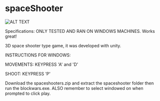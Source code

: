 # spaceShooter

![ALT TEXT](https://github.com/Msarker1/spaceShooter/blob/master/Screenshot%20from%202018-10-11%2017-41-05.jpg)

Specifications:
ONLY TESTED AND RAN ON WINDOWS MACHINES. Works great!

3D space shooter type game, it was developed with unity.

INSTRUCTIONS FOR WINDOWS:

MOVEMENTS: KEYPRESS 'A' and 'D' 

SHOOT: KEYPRESS 'P'

Download the spaceshooters.zip and extract the spaceshooter folder then run the blockwars.exe.
ALSO remember to select windowed on when prompted to click play. 
